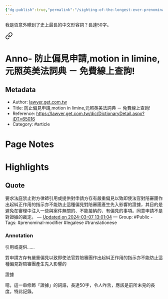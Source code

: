 ```yaml
---
{"dg-publish":true,"permalink":"/sighting-of-the-longest-ever-prenominal-modifier-in-chinese-50-characters-long/","noteIcon":"2"}
---
```


我是否意外矇到了史上最長的中文形容詞？長達50字。 


<div class="transclusion internal-embed is-loaded"><a class="markdown-embed-link" href="/x-not-my-writing/hypothesis/lawyer-get-com-tw/motion-in-limine/" aria-label="Open link"><svg xmlns="http://www.w3.org/2000/svg" width="24" height="24" viewBox="0 0 24 24" fill="none" stroke="currentColor" stroke-width="2" stroke-linecap="round" stroke-linejoin="round" class="svg-icon lucide-link"><path d="M10 13a5 5 0 0 0 7.54.54l3-3a5 5 0 0 0-7.07-7.07l-1.72 1.71"></path><path d="M14 11a5 5 0 0 0-7.54-.54l-3 3a5 5 0 0 0 7.07 7.07l1.71-1.71"></path></svg></a><div class="markdown-embed">





# Anno- 防止偏見申請,motion in limine,元照英美法詞典 － 免費線上查詢!

## Metadata
- Author: [lawyer.get.com.tw]()
- Title: 防止偏見申請,motion in limine,元照英美法詞典 － 免費線上查詢!
- Reference: https://lawyer.get.com.tw/dic/DictionaryDetail.aspx?iDT=65016
- Category: #article

# Page Notes
# Highlights
## Quote
要求法庭禁止對方律師引用或提供對申請方存有嚴重偏見以致即使法官對陪審團作出起糾正作用的指示亦不能防止這種偏見對陪審團產生先入影響的證據，其目的是避免在審理中注入一些與案件無關的、不能接納的、有偏見的事項。同意申請不是對證據的裁定。 
— [Updated on 2024-03-07 13:01:04](https://hyp.is/pKgqbtzFEe6aGFPejrujCQ/lawyer.get.com.tw/dic/DictionaryDetail.aspx?iDT=65016) — Group: #Public
    - Tags:  #prenominal-modifier #legalese #translationese 
    
### Annotation
引用或提供……

對申請方存有嚴重偏見以致即使法官對陪審團作出起糾正作用的指示亦不能防止這種偏見對陪審團產生先入影響的

證據

嗯，這一串修飾「證據」的詞語，長達50字，令人咋舌，應該是前所未見的長度。特此記錄。









</div></div>
